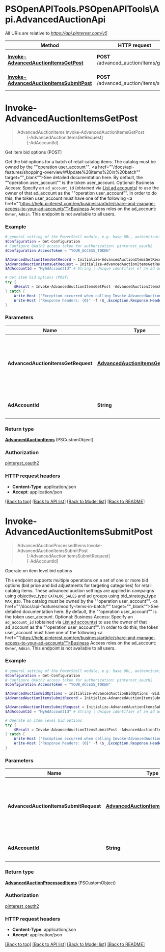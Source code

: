 # PSOpenAPITools.PSOpenAPITools\Api.AdvancedAuctionApi

All URIs are relative to *https://api.pinterest.com/v5*

Method | HTTP request | Description
------------- | ------------- | -------------
[**Invoke-AdvancedAuctionItemsGetPost**](AdvancedAuctionApi.md#Invoke-AdvancedAuctionItemsGetPost) | **POST** /advanced_auction/items/get | Get item bid options (POST)
[**Invoke-AdvancedAuctionItemsSubmitPost**](AdvancedAuctionApi.md#Invoke-AdvancedAuctionItemsSubmitPost) | **POST** /advanced_auction/items/submit | Operate on item level bid options


<a id="Invoke-AdvancedAuctionItemsGetPost"></a>
# **Invoke-AdvancedAuctionItemsGetPost**
> AdvancedAuctionItems Invoke-AdvancedAuctionItemsGetPost<br>
> &nbsp;&nbsp;&nbsp;&nbsp;&nbsp;&nbsp;&nbsp;&nbsp;[-AdvancedAuctionItemsGetRequest] <PSCustomObject><br>
> &nbsp;&nbsp;&nbsp;&nbsp;&nbsp;&nbsp;&nbsp;&nbsp;[-AdAccountId] <String><br>

Get item bid options (POST)

Get the bid options for a batch of retail catalog items.  The catalog must be owned by the ""operation user_account"". <a href=""/docs/api-features/shopping-overview/#Update%20items%20in%20batch"" target=""_blank"">See detailed documentation here.</a> By default, the ""operation user_account"" is the token user_account.  Optional: Business Access: Specify an <code>ad_account_id</code> (obtained via <a href='/docs/api/v5/#operation/ad_accounts/list'>List ad accounts</a>) to use the owner of that ad_account as the ""operation user_account"". In order to do this, the token user_account must have one of the following <a href=""https://help.pinterest.com/en/business/article/share-and-manage-access-to-your-ad-accounts"">Business Access</a> roles on the ad_account: `Owner`, `Admin`.  This endpoint is not available to all users.

### Example
```powershell
# general setting of the PowerShell module, e.g. base URL, authentication, etc
$Configuration = Get-Configuration
# Configure OAuth2 access token for authorization: pinterest_oauth2
$Configuration.AccessToken = "YOUR_ACCESS_TOKEN"

$AdvancedAuctionItemsGetRecord = Initialize-AdvancedAuctionItemsGetRecord -ItemId "DS0294-M" -Country "AD" -Language "AM"
$AdvancedAuctionItemsGetRequest = Initialize-AdvancedAuctionItemsGetRequest -CatalogId "2680059592705" -Items $AdvancedAuctionItemsGetRecord # AdvancedAuctionItemsGetRequest | Request object used to get bid options values for a batch of retail catalog items
$AdAccountId = "MyAdAccountId" # String | Unique identifier of an ad account. (optional)

# Get item bid options (POST)
try {
    $Result = Invoke-AdvancedAuctionItemsGetPost -AdvancedAuctionItemsGetRequest $AdvancedAuctionItemsGetRequest -AdAccountId $AdAccountId
} catch {
    Write-Host ("Exception occurred when calling Invoke-AdvancedAuctionItemsGetPost: {0}" -f ($_.ErrorDetails | ConvertFrom-Json))
    Write-Host ("Response headers: {0}" -f ($_.Exception.Response.Headers | ConvertTo-Json))
}
```

### Parameters

Name | Type | Description  | Notes
------------- | ------------- | ------------- | -------------
 **AdvancedAuctionItemsGetRequest** | [**AdvancedAuctionItemsGetRequest**](AdvancedAuctionItemsGetRequest.md)| Request object used to get bid options values for a batch of retail catalog items | 
 **AdAccountId** | **String**| Unique identifier of an ad account. | [optional] 

### Return type

[**AdvancedAuctionItems**](AdvancedAuctionItems.md) (PSCustomObject)

### Authorization

[pinterest_oauth2](../README.md#pinterest_oauth2)

### HTTP request headers

 - **Content-Type**: application/json
 - **Accept**: application/json

[[Back to top]](#) [[Back to API list]](../README.md#documentation-for-api-endpoints) [[Back to Model list]](../README.md#documentation-for-models) [[Back to README]](../README.md)

<a id="Invoke-AdvancedAuctionItemsSubmitPost"></a>
# **Invoke-AdvancedAuctionItemsSubmitPost**
> AdvancedAuctionProcessedItems Invoke-AdvancedAuctionItemsSubmitPost<br>
> &nbsp;&nbsp;&nbsp;&nbsp;&nbsp;&nbsp;&nbsp;&nbsp;[-AdvancedAuctionItemsSubmitRequest] <PSCustomObject><br>
> &nbsp;&nbsp;&nbsp;&nbsp;&nbsp;&nbsp;&nbsp;&nbsp;[-AdAccountId] <String><br>

Operate on item level bid options

This endpoint supports multiple operations on a set of one or more bid options (bid price and bid adjustments for targeting categories) for retail catalog items. These advanced auction settings are applied in campaigns using objective_type `CATALOG_SALES` and ad groups using bid_strategy_type `MAX_BID`.  The catalog must be owned by the ""operation user_account"". <a href=""/docs/api-features/modify-items-in-batch/"" target=""_blank"">See detailed documentation here.</a> By default, the ""operation user_account"" is the token user_account.  Optional: Business Access: Specify an <code>ad_account_id</code> (obtained via <a href='/docs/api/v5/#operation/ad_accounts/list'>List ad accounts</a>) to use the owner of that ad_account as the ""operation user_account"". In order to do this, the token user_account must have one of the following <a href=""https://help.pinterest.com/en/business/article/share-and-manage-access-to-your-ad-accounts"">Business Access</a> roles on the ad_account: `Owner`, `Admin`.  This endpoint is not available to all users.

### Example
```powershell
# general setting of the PowerShell module, e.g. base URL, authentication, etc
$Configuration = Get-Configuration
# Configure OAuth2 access token for authorization: pinterest_oauth2
$Configuration.AccessToken = "YOUR_ACCESS_TOKEN"

$AdvancedAuctionBidOptions = Initialize-AdvancedAuctionBidOptions -BidInMicroCurrency 5000000 -AppTypeMultipliers  -PlacementMultipliers 
$AdvancedAuctionItemsSubmitRecord = Initialize-AdvancedAuctionItemsSubmitRecord -Operation "UPSERT" -ItemId "DS0294-M" -Country "AD" -Language "AM" -BidOptions $AdvancedAuctionBidOptions -UpdateMask "BID"

$AdvancedAuctionItemsSubmitRequest = Initialize-AdvancedAuctionItemsSubmitRequest -CatalogId "2680059592705" -Items $AdvancedAuctionItemsSubmitRecord # AdvancedAuctionItemsSubmitRequest | Request object used to upsert or delete bid options for a batch of retail catalog items
$AdAccountId = "MyAdAccountId" # String | Unique identifier of an ad account. (optional)

# Operate on item level bid options
try {
    $Result = Invoke-AdvancedAuctionItemsSubmitPost -AdvancedAuctionItemsSubmitRequest $AdvancedAuctionItemsSubmitRequest -AdAccountId $AdAccountId
} catch {
    Write-Host ("Exception occurred when calling Invoke-AdvancedAuctionItemsSubmitPost: {0}" -f ($_.ErrorDetails | ConvertFrom-Json))
    Write-Host ("Response headers: {0}" -f ($_.Exception.Response.Headers | ConvertTo-Json))
}
```

### Parameters

Name | Type | Description  | Notes
------------- | ------------- | ------------- | -------------
 **AdvancedAuctionItemsSubmitRequest** | [**AdvancedAuctionItemsSubmitRequest**](AdvancedAuctionItemsSubmitRequest.md)| Request object used to upsert or delete bid options for a batch of retail catalog items | 
 **AdAccountId** | **String**| Unique identifier of an ad account. | [optional] 

### Return type

[**AdvancedAuctionProcessedItems**](AdvancedAuctionProcessedItems.md) (PSCustomObject)

### Authorization

[pinterest_oauth2](../README.md#pinterest_oauth2)

### HTTP request headers

 - **Content-Type**: application/json
 - **Accept**: application/json

[[Back to top]](#) [[Back to API list]](../README.md#documentation-for-api-endpoints) [[Back to Model list]](../README.md#documentation-for-models) [[Back to README]](../README.md)

